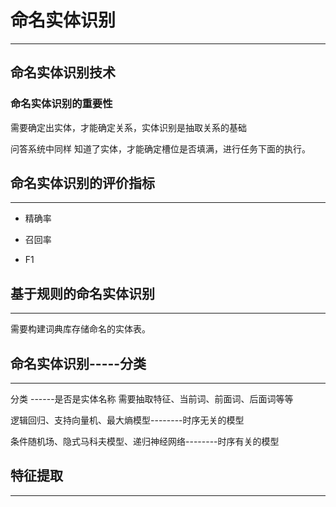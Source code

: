 # 命名实体识别

---

## 命名实体识别技术

### 命名实体识别的重要性

需要确定出实体，才能确定关系，实体识别是抽取关系的基础

问答系统中同样 知道了实体，才能确定槽位是否填满，进行任务下面的执行。

## 命名实体识别的评价指标

---

* 精确率

* 召回率

* F1

## 基于规则的命名实体识别

---

需要构建词典库存储命名的实体表。

## 命名实体识别-----分类

---

分类 ------是否是实体名称   需要抽取特征、当前词、前面词、后面词等等

逻辑回归、支持向量机、最大熵模型--------时序无关的模型

条件随机场、隐式马科夫模型、递归神经网络--------时序有关的模型

## 特征提取

---





